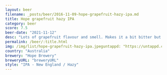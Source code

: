```yaml
---
layout: beer
filename: _posts/beer/2016-11-09-hope-grapefruit-hazy-ipa.md
title: Hope grapefruit hazy IPA
category: beer
score: 7.5
beer-date: "2021-11-12"
desc: "Lots of grapefruit flavour and smell. Makes it a bit bitter but still a good IPA"
permalink: /beer/:title.html
img: /img/list/hope-grapefruit-hazy-ipa.jpeguntappd: "https://untappd.com/b/hope-brewery-grapefruit-hazy-ipa/3324932"
country: "Australia"
brewery: "Hope Brewery"
breweryURL: "breweryURL"
style: "IPA - New England / Hazy"
---
```

